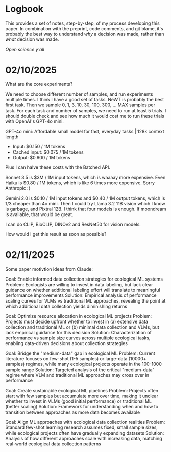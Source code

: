 # Logbook

This provides a set of notes, step-by-step, of my process developing this paper.
In combination with the preprint, code comments, and git blame, it's probably the best way to understand *why* a decision was made, rather than *what* decision was made.

*Open science y'all*

# 02/10/2025

What are the core experiments?

We need to choose different number of samples, and run experiments multiple times.
I think I have a good set of tasks.
NeWT is probably the best first task.
Then we sample 0, 1, 3, 10, 30, 100, 300, ... MAX samples per task.
For each task and number of samples, we need to run at least 5 trials.
I should double check and see how much it would cost me to run these trials with OpenAI's GPT-4o mini.

GPT-4o mini:
Affordable small model for fast, everyday tasks | 128k context length
* Input: $0.150 / 1M tokens
* Cached input: $0.075 / 1M tokens
* Output: $0.600 / 1M tokens

Plus I can halve these costs with the Batched API.

Sonnet 3.5 is $3M / 1M input tokens, which is waaaay more expensive.
Even Haiku is $0.80 / 1M tokens, which is like 6 times more expensive.
Sorry Anthropic :(

Gemini 2.0 is $0.10 / 1M input tokens and $0.40 / 1M output tokens, which is 1/3 cheaper than 4o mini.
Then I could try Llama 3.2 11B vision which I know is garbage, and Pixtral 12B.
I think that four models is enough.
If moondream is available, that would be great.

I can do CLIP, BioCLIP, DINOv2 and ResNet50 for vision models.

How would I get this result as soon as possible?

# 02/11/2025

Some paper motivtion ideas from Claude:

Goal: Enable informed data collection strategies for ecological ML systems
Problem: Ecologists are willing to invest in data labeling, but lack clear guidance on whether additional labeling effort will translate to meaningful performance improvements
Solution: Empirical analysis of performance scaling curves for VLMs vs traditional ML approaches, revealing the point at which additional data collection yields diminishing returns

Goal: Optimize resource allocation in ecological ML projects
Problem: Projects must decide upfront whether to invest in (a) extensive data collection and traditional ML or (b) minimal data collection and VLMs, but lack empirical guidance for this decision
Solution: Characterization of performance vs sample size curves across multiple ecological tasks, enabling data-driven decisions about collection strategies

Goal: Bridge the "medium-data" gap in ecological ML
Problem: Current literature focuses on few-shot (1-5 samples) or large-data (10000+ samples) regimes, while many ecological projects operate in the 100-1000 sample range
Solution: Targeted analysis of the critical "medium-data" regime where VLM and traditional ML approaches may cross over in performance

Goal: Create sustainable ecological ML pipelines
Problem: Projects often start with few samples but accumulate more over time, making it unclear whether to invest in VLMs (good initial performance) or traditional ML (better scaling)
Solution: Framework for understanding when and how to transition between approaches as more data becomes available

Goal: Align ML approaches with ecological data collection realities
Problem: Standard few-shot learning research assumes fixed, small sample sizes, while ecological projects often have gradually expanding datasets
Solution: Analysis of how different approaches scale with increasing data, matching real-world ecological data collection patterns
